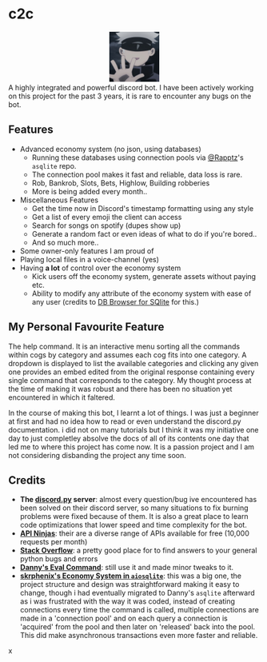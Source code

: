 # c2c
<div align="center">
<img src="99d48ed4682a0c26cb135ed5e5a788f9 (1).png" width="100" height="100"/>
</div>
A highly integrated and powerful discord bot.
I have been actively working on this project for the past 3 years, it is rare to encounter any bugs on the bot. 

## Features
- Advanced economy system (no json, using databases)
  - Running these databases using connection pools via [@Rapptz](https://www.github.com/Rapptz)'s `asqlite` repo.
  - The connection pool makes it fast and reliable, data loss is rare.
  - Rob, Bankrob, Slots, Bets, Highlow, Building robberies
  - More is being added every month..
- Miscellaneous Features
  -  Get the time now in Discord's timestamp formatting using any style
  -  Get a list of every emoji the client can access
  -  Search for songs on spotify (dupes show up)
  -  Generate a random fact or even ideas of what to do if you're bored..
  -  And so much more..
-  Some owner-only features I am proud of
  - Playing local files in a voice-channel (yes)
  - Having **a lot** of control over the economy system
    -  Kick users off the economy system, generate assets without paying etc.
    -  Ability to modify any attribute of the economy system with ease of any user (credits to [DB Browser for SQlite](https://sqlitebrowser.org/) for this.)

## My Personal Favourite Feature
The help command. It is an interactive menu sorting all the commands within cogs by category and assumes each cog fits into one category. A dropdown is displayed to list the available categories and clicking any given one provides an embed edited from the original response containing every single command that corresponds to the category. My thought process at the time of making it was robust and there has been no situation yet encountered in which it faltered.

In the course of making this bot, I learnt a lot of things. I was just a beginner at first and had no idea how to read or even understand the discord.py documentation. i did not on many tutorials but I think it was my initiative one day to just completley absolve the docs of all of its contents one day that led me to where this project has come now. It is a passion project and I am not considering disbanding the project any time soon.

## Credits
- **The [discord.py](https://discord.gg/r3sSKJJ) server**: almost every question/bug ive encountered has been solved on their discord server, so many situations to fix burning problems were fixed because of them. It is also a great place to learn code optimizations that lower speed and time complexity for the bot.
- **[API Ninjas](https://api-ninjas.com/)**: their are a diverse range of APIs available for free (10,000 requests per month)
- **[Stack Overflow](https://stackoverflow.com/)**: a pretty good place for to find answers to your general python bugs and errors
- **[Danny's Eval Command](https://github.com/Rapptz/RoboDanny/blob/rewrite/cogs/admin.py#L214-L259)**: still use it and made minor tweaks to it.
- **[skrphenix's Economy System in `aiosqlite`](https://github.com/Modern-Realm/economy-bot-discord.py/tree/master/economy%20with%20aiosqlite)**: this was a big one, the project structure and design was straightforward making it easy to change, though i had eventually migrated to Danny's `asqlite` afterward as i was frustrated with the way it was coded, instead of creating connections every time the command is called, multiple connections are made in a 'connection pool' and on each query a connection is 'acquired' from the pool and then later on 'released' back into the pool. This did make asynchronous transactions even more faster and reliable.

x
